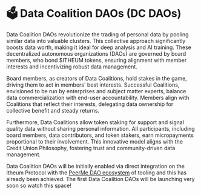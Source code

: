 # 🗳️ Data Coalition DAOs (DC DAOs)

Data Coalition DAOs revolutionize the trading of personal data by pooling similar data into valuable clusters. This collective approach significantly boosts data worth, making it ideal for deep analysis and AI training. These decentralized autonomous organizations (DAOs) are governed by board members, who bond $ITHEUM tokens, ensuring alignment with member interests and incentivizing robust data management.

Board members, as creators of Data Coalitions, hold stakes in the game, driving them to act in members' best interests. Successful Coalitions, envisioned to be run by enterprises and subject matter experts, balance data commercialization with end-user accountability. Members align with Coalitions that reflect their interests, delegating data ownership for collective benefit and steady returns.

Furthermore, Data Coalitions allow token staking for support and signal quality data without sharing personal information. All participants, including board members, data contributors, and token stakers, earn micropayments proportional to their involvement. This innovative model aligns with the Credit Union Philosophy, fostering trust and community-driven data management.

Data Coalition DAOs will be initially enabled via direct integration on the Itheum Protocol with the [PeerMe DAO ecosystem](https://peerme.io/) of tooling and this has already been achieved. The first Data Coalition DAOs will be launching very soon so watch this space!
